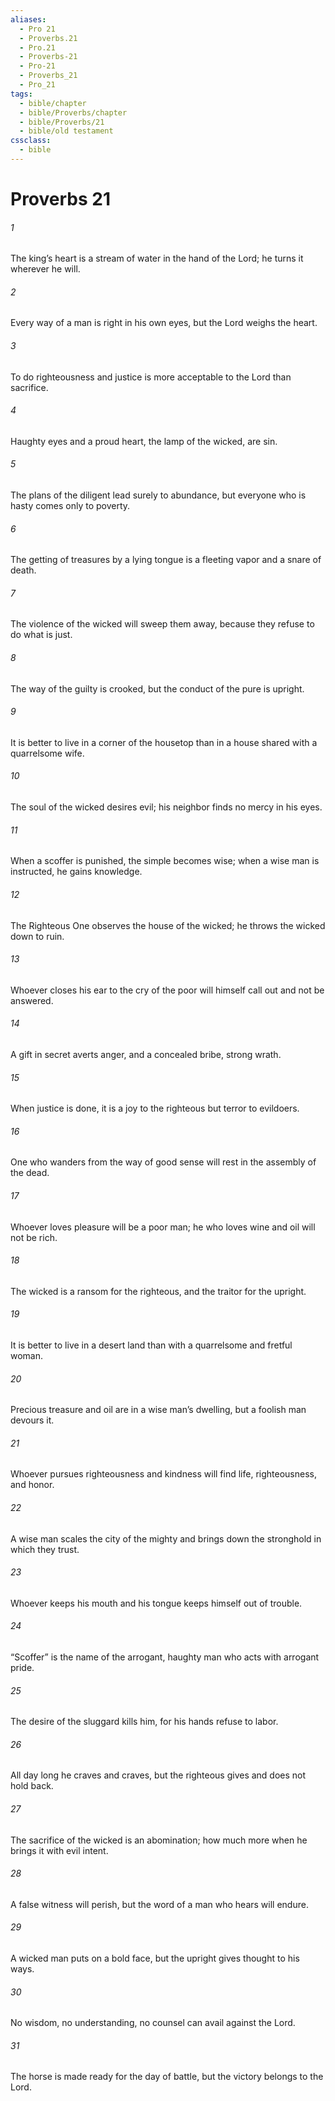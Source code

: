 ```yaml
---
aliases:
  - Pro 21
  - Proverbs.21
  - Pro.21
  - Proverbs-21
  - Pro-21
  - Proverbs_21
  - Pro_21
tags:
  - bible/chapter
  - bible/Proverbs/chapter
  - bible/Proverbs/21
  - bible/old testament
cssclass:
  - bible
---
```


# Proverbs 21

###### 1
The king’s heart is a stream of water in the hand of the Lord; he turns it wherever he will.
###### 2
Every way of a man is right in his own eyes, but the Lord  weighs the heart.
###### 3
To do righteousness and justice is more acceptable to the Lord than sacrifice.
###### 4
Haughty eyes and a proud heart,   the lamp of the wicked, are sin.
###### 5
The plans of the diligent lead surely to abundance, but everyone who is hasty comes only to poverty.
###### 6
The getting of treasures by a lying tongue is a fleeting vapor and a snare of death.
###### 7
The violence of the wicked will sweep them away, because they refuse to do what is just.
###### 8
The way of the guilty is crooked, but the conduct of the pure is upright.
###### 9
It is better to live in a corner of the housetop than in a house shared with a quarrelsome wife.
###### 10
The soul of the wicked desires evil; his neighbor finds no mercy in his eyes.
###### 11
When a scoffer is punished, the simple becomes wise; when a wise man is instructed, he gains knowledge.
###### 12
The Righteous One observes the house of the wicked; he throws the wicked down to ruin.
###### 13
Whoever closes his ear to the cry of the poor will himself call out and not be answered.
###### 14
A gift in secret averts anger, and a concealed bribe, strong wrath.
###### 15
When justice is done, it is a joy to the righteous   but terror to evildoers.
###### 16
One who wanders from the way of good sense   will rest in the assembly of the dead.
###### 17
Whoever loves pleasure will be a poor man; he who loves wine and oil will not be rich.
###### 18
The wicked is a ransom for the righteous, and the traitor for the upright.
###### 19
It is better to live in a desert land than with a quarrelsome and fretful woman.
###### 20
Precious treasure and oil are in a wise man’s dwelling, but a foolish man devours it.
###### 21
Whoever pursues righteousness and kindness will find life, righteousness, and honor.
###### 22
A wise man scales the city of the mighty and brings down the stronghold in which they trust.
###### 23
Whoever keeps his mouth and his tongue   keeps himself out of trouble.
###### 24
“Scoffer” is the name of the arrogant, haughty man who acts with arrogant pride.
###### 25
The desire of the sluggard kills him, for his hands refuse to labor.
###### 26
All day long he craves and craves, but the righteous gives and does not hold back.
###### 27
The sacrifice of the wicked is an abomination; how much more when he brings it with evil intent.
###### 28
A false witness will perish, but the word of a man who hears will endure.
###### 29
A wicked man puts on a bold face, but the upright gives thought to his ways.
###### 30
No wisdom, no understanding, no counsel can avail against the Lord.
###### 31
The horse is made ready for the day of battle, but the victory belongs to the Lord.


